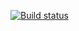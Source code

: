 [![Build status](https://ci.appveyor.com/api/projects/status/356ogrl6mdf6dpx6?svg=true)](https://ci.appveyor.com/project/betiwe/ajs-oop)
